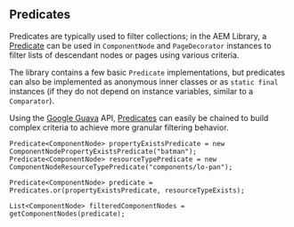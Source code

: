 ## Predicates

Predicates are typically used to filter collections; in the AEM Library, a [Predicate](http://docs.guava-libraries.googlecode.com/git-history/release/javadoc/com/google/common/base/Predicate.html) can be used in `ComponentNode` and `PageDecorator` instances to filter lists of descendant nodes or pages using various criteria.

The library contains a few basic `Predicate` implementations, but predicates can also be implemented as anonymous inner classes or as `static final` instances (if they do not depend on instance variables, similar to a `Comparator`).

Using the [Google Guava](https://code.google.com/p/guava-libraries/) API, [Predicates](http://docs.guava-libraries.googlecode.com/git-history/release/javadoc/com/google/common/base/Predicates.html) can easily be chained to build complex criteria to achieve more granular filtering behavior.

    Predicate<ComponentNode> propertyExistsPredicate = new ComponentNodePropertyExistsPredicate("batman");
    Predicate<ComponentNode> resourceTypePredicate = new ComponentNodeResourceTypePredicate("components/lo-pan");

    Predicate<ComponentNode> predicate = Predicates.or(propertyExistsPredicate, resourceTypeExists);

    List<ComponentNode> filteredComponentNodes = getComponentNodes(predicate);